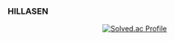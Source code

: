 ### HILLASEN


<div align="center">

[![Solved.ac Profile](http://mazassumnida.wtf/api/v2/generate_badge?boj=jun1227)](https://solved.ac/jun1227/)

</div>



